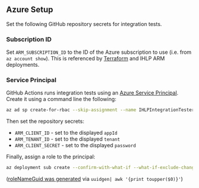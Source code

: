## Azure Setup

Set the following GitHub repository secrets for integration tests.

### Subscription ID

Set `ARM_SUBSCRIPTION_ID` to the ID of the Azure subscription to use (i.e. from `az account show`). This is referenced by [Terraform](https://registry.terraform.io/providers/hashicorp/azurerm/latest/docs/guides/service_principal_client_secret#configuring-the-service-principal-in-terraform) and IHLP ARM deployments.

### Service Principal

GitHub Actions runs integration tests using an [Azure Service Principal](https://docs.microsoft.com/en-us/cli/azure/create-an-azure-service-principal-azure-cli). Create it using a command line the following:

```bash
az ad sp create-for-rbac --skip-assignment --name IHLPIntegrationTester
```

Then set the repository secrets:

* `ARM_CLIENT_ID` - set to the displayed `appId`
* `ARM_TENANT_ID` - set to the displayed `tenant`
* `ARM_CLIENT_SECRET` - set to the displayed `password`

Finally, assign a role to the principal:

```bash
az deployment sub create --confirm-with-what-if --what-if-exclude-change-types NoChange --location eastus --template-file role-assignment.json --parameters principalId=$(az ad sp list --display-name IHLPIntegrationTester --query '[].objectId' --output tsv) builtInRoleType=Owner roleAssignmentGuid=1C7F92B9-C8E8-43A6-BF94-8D3FC5E27A8E
```
([roleNameGuid was generated](https://stackoverflow.com/questions/246930/is-there-any-difference-between-a-guid-and-a-uuid) via `uuidgen| awk '{print toupper($0)}'`)
